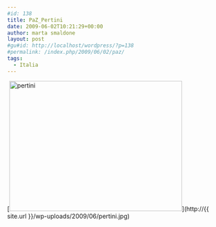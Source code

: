 ```yaml
---
#id: 138
title: PaZ_Pertini
date: 2009-06-02T10:21:29+00:00
author: marta smaldone
layout: post
#gu#id: http://localhost/wordpress/?p=138
#permalink: /index.php/2009/06/02/paz/
tags:
  - Italia
---
```

[<img class="aligncenter size-full wp-image-137" title="pertini" src="http://{{ site.url }}/wp-uploads/2009/06/pertini.jpg" alt="pertini" width="400" height="302" srcset="{{ site.url }}/images/uploads/2009/06/pertini.jpg 400w, {{ site.url }}/images/uploads/2009/06/pertini-300x227.jpg 300w" sizes="(max-width: 400px) 100vw, 400px" />](http://{{ site.url }}/wp-uploads/2009/06/pertini.jpg)